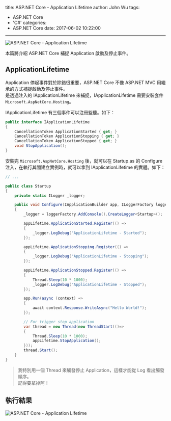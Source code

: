 title: ASP.NET Core - Application Lifetime
author: John Wu
tags:
  - ASP.NET Core
  - 'C#'
categories:
  - ASP.NET Core
date: 2017-06-02 10:22:00
---
![ASP.NET Core - Application Lifetime](/images/pasted-162.png)
 
本篇將介紹 ASP.NET Core 補捉 Application 啟動及停止事件。  

<!-- more -->

## ApplicationLifetime

Application 停起事件對於除錯很重要，ASP.NET Core 不像 ASP.NET MVC 用繼承的方式補捉啟動及停止事件。  
是透過注入的 IApplicationLifetime 來補捉，IApplicationLifetime 需要安裝套件 `Microsoft.AspNetCore.Hosting`。  

IApplicationLifetime 有三個事件可以注冊監聽。如下：  

```cs
public interface IApplicationLifetime
{
	CancellationToken ApplicationStarted { get; }
	CancellationToken ApplicationStopping { get; }
	CancellationToken ApplicationStopped { get; }
	void StopApplication();
}
```

安裝完 `Microsoft.AspNetCore.Hosting` 後，就可以在 Startup.as 的 Configure 注入，在執行其間建立實例時，就可以拿到 IApplicationLifetime 的實體。如下：  

```cs
// ...

public class Startup
{
    private static ILogger _logger;

    public void Configure(IApplicationBuilder app, ILoggerFactory loggerFactory, IApplicationLifetime appLifetime)
    {
        _logger = loggerFactory.AddConsole().CreateLogger<Startup>();

        appLifetime.ApplicationStarted.Register(() =>
        {
            _logger.LogDebug("ApplicationLifetime - Started");
        });

        appLifetime.ApplicationStopping.Register(() =>
        {
            _logger.LogDebug("ApplicationLifetime - Stopping");
        });

        appLifetime.ApplicationStopped.Register(() =>
        {
            Thread.Sleep(10 * 1000);
            _logger.LogDebug("ApplicationLifetime - Stopped");
        });

        app.Run(async (context) =>
        {
            await context.Response.WriteAsync("Hello World!");
        });

        // For trigger stop application
        var thread = new Thread(new ThreadStart(()=>
        {
            Thread.Sleep(10 * 1000);
            appLifetime.StopApplication();
        }));
        thread.Start();
    }
}
```

> 我特別用一個 Thread 來觸發停止 Application，這樣才能從 Log 看出觸發順序。  
> 記得要拿掉阿！

## 執行結果

![ASP.NET Core - Application Lifetime](/images/pasted-162.png)